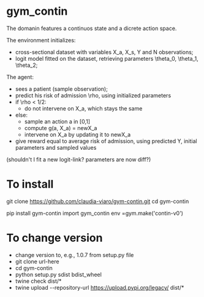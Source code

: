 # gym_contin

The domanin features a continuos state and a dicrete action space.

The environment initializes:
- cross-sectional dataset with variables X_a, X_s, Y and N observations;
- logit model fitted on the dataset, retrieving parameters \theta_0, \theta_1, \theta_2;

The agent: 
- sees a patient (sample observation);
- predict his risk of admission \rho, using initialized parameters
- if \rho < 1/2:
  - do not intervene on X_a, which stays the same 
- else:
  - sample an action a in [0,1]
  - compute g(a, X_a) = newX_a
  - intervene on X_a by updating it to newX_a
- give reward equal to average risk of admission, using predicted Y, initial parameters and sampled values

(shouldn't I fit a new logit-link? parameters are now diff?)


# To install
git clone https://github.com/claudia-viaro/gym-contin.git
cd gym-contin

pip install gym-contin
import gym_contin
env =gym.make('contin-v0')

# To change version
- change version to, e.g., 1.0.7 from setup.py file
- git clone url-here
- cd gym-contin
- python setup.py sdist bdist_wheel
- twine check dist/*
- twine upload --repository-url https://upload.pypi.org/legacy/ dist/*
